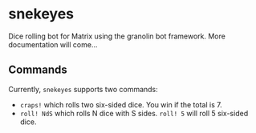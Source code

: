 # snekeyes
Dice rolling bot for Matrix using the granolin bot framework.
More documentation will come...

## Commands

Currently, `snekeyes` supports two commands:
  - `craps!` which rolls two six-sided dice. You win if the total is 7.
  - `roll! NdS` which rolls N dice with S sides. `roll! 5` will roll 5 six-sided dice.
